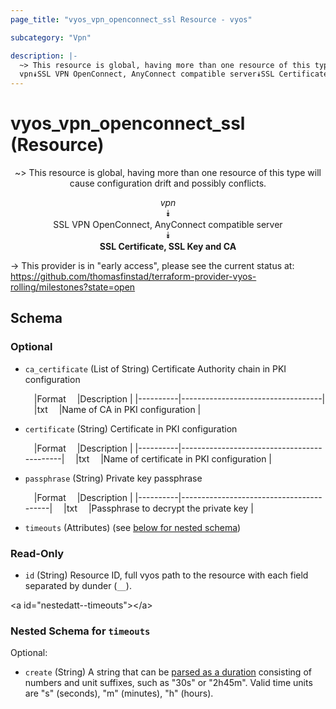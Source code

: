 ```yaml
---
page_title: "vyos_vpn_openconnect_ssl Resource - vyos"

subcategory: "Vpn"

description: |- 
  ~> This resource is global, having more than one resource of this type will cause configuration drift and possibly conflicts.
  vpn⯯SSL VPN OpenConnect, AnyConnect compatible server⯯SSL Certificate, SSL Key and CA
---
```


# vyos_vpn_openconnect_ssl (Resource)
<center>

~> This resource is global, having more than one resource of this type will cause configuration drift and possibly conflicts.

*vpn*  
⯯  
SSL VPN OpenConnect, AnyConnect compatible server  
⯯  
**SSL Certificate, SSL Key and CA**


</center>

-> This provider is in "early access", please see the current status at: https://github.com/thomasfinstad/terraform-provider-vyos-rolling/milestones?state=open

## Schema

### Optional

- `ca_certificate` (List of String) Certificate Authority chain in PKI configuration

    &emsp;|Format  &emsp;|Description                      |
    |----------|-----------------------------------|
    &emsp;|txt     &emsp;|Name of CA in PKI configuration  |
- `certificate` (String) Certificate in PKI configuration

    &emsp;|Format  &emsp;|Description                               |
    |----------|--------------------------------------------|
    &emsp;|txt     &emsp;|Name of certificate in PKI configuration  |
- `passphrase` (String) Private key passphrase

    &emsp;|Format  &emsp;|Description                            |
    |----------|-----------------------------------------|
    &emsp;|txt     &emsp;|Passphrase to decrypt the private key  |
- `timeouts` (Attributes) (see [below for nested schema](#nestedatt--timeouts))

### Read-Only

- `id` (String) Resource ID, full vyos path to the resource with each field separated by dunder (`__`).

&lt;a id=&#34;nestedatt--timeouts&#34;&gt;&lt;/a&gt;
### Nested Schema for `timeouts`

Optional:

- `create` (String) A string that can be [parsed as a duration](https://pkg.go.dev/time#ParseDuration) consisting of numbers and unit suffixes, such as &#34;30s&#34; or &#34;2h45m&#34;. Valid time units are &#34;s&#34; (seconds), &#34;m&#34; (minutes), &#34;h&#34; (hours).  
